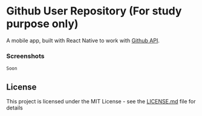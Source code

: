 # Github User Repository (For study purpose only)

A mobile app, built with React Native to work with [Github API](https://developer.github.com/v3/).

### Screenshots

```
Soon
```

## License

This project is licensed under the MIT License - see the [LICENSE.md](LICENSE.md) file for details

